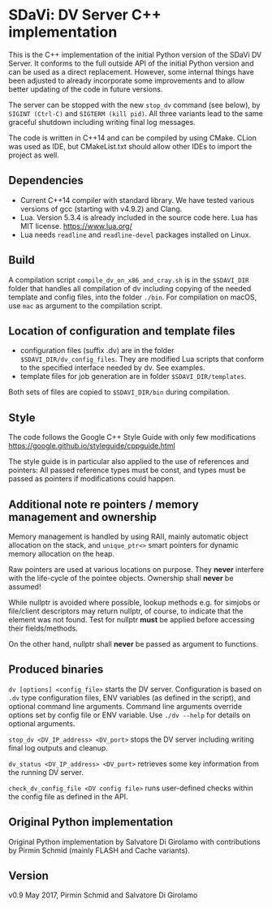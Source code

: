 
SDaVi: DV Server C++ implementation
====================================

This is the C++ implementation of the initial Python version of the SDaVi DV Server.
It conforms to the full outside API of the initial Python version and can be used as
a direct replacement. However, some internal things have been adjusted to already
incorporate some improvements and to allow better updating of the code in
future versions.

The server can be stopped with the new ```stop_dv``` command (see below),
by ```SIGINT (Ctrl-C)``` and ```SIGTERM (kill pid)```. All three variants lead to the
same graceful shutdown including writing final log messages.

The code is written in C++14 and can be compiled by using CMake. CLion was used as IDE,
but CMakeList.txt should allow other IDEs to import the project as well.



Dependencies
------------
- Current C++14 compiler with standard library. We have tested various versions of gcc
(starting with v4.9.2) and Clang.
- Lua. Version 5.3.4 is already included in the source code here. Lua has MIT license.
https://www.lua.org/
- Lua needs ```readline``` and ```readline-devel``` packages installed on Linux.



Build
-----
A compilation script ```compile_dv_on_x86_and_cray.sh``` is in the ```$SDAVI_DIR``` folder
that handles all compilation of dv including copying of the needed template and config files,
into the folder ```./bin```. For compilation on macOS, use ```mac``` as argument to the
compilation script.



Location of configuration and template files
--------------------------------------------
- configuration files (suffix .dv) are in the folder ```$SDAVI_DIR/dv_config_files```.
They are modified Lua scripts that conform to the specified interface needed by dv.
See examples.
- template files for job generation are in folder ```$SDAVI_DIR/templates```.

Both sets of files are copied to ```$SDAVI_DIR/bin``` during compilation.



Style
-----
The code follows the Google C++ Style Guide with only few modifications
https://google.github.io/styleguide/cppguide.html

The style guide is in particular also applied to the use of references and pointers:
All passed reference types must be const, and types must be passed as pointers
if modifications could happen.



Additional note re pointers / memory management and ownership
-------------------------------------------------------------
Memory management is handled by using RAII, mainly automatic object allocation on the
stack, and ```unique_ptr<>``` smart pointers for dynamic memory allocation on the heap.

Raw pointers are used at various locations on purpose. They **never** interfere with
the life-cycle of the pointee objects. Ownership shall **never** be assumed!

While nullptr is avoided where possible, lookup methods e.g. for simjobs or
file/client descriptors may return nullptr, of course, to indicate that the element was
not found. Test for nullptr **must** be applied before accessing their fields/methods.

On the other hand, nullptr shall **never** be passed as argument to functions.



Produced binaries
-----------------
```dv [options] <config_file>``` starts the DV server. Configuration is based on ```.dv``` type configuration
files, ENV variables (as defined in the script), and optional command line arguments.
Command line arguments override options set by config file or ENV variable.
Use ```./dv --help``` for details on optional arguments.

```stop_dv <DV_IP_address> <DV_port>``` stops the DV server including writing final
log outputs and cleanup.

```dv_status <DV_IP_address> <DV_port>``` retrieves some key information from the running DV server.

```check_dv_config_file <DV config file>``` runs user-defined checks within the
config file as defined in the API.


Original Python implementation
------------------------------
Original Python implementation by Salvatore Di Girolamo
with contributions by Pirmin Schmid (mainly FLASH and Cache variants).



Version
-------
v0.9 May 2017, Pirmin Schmid and Salvatore Di Girolamo

